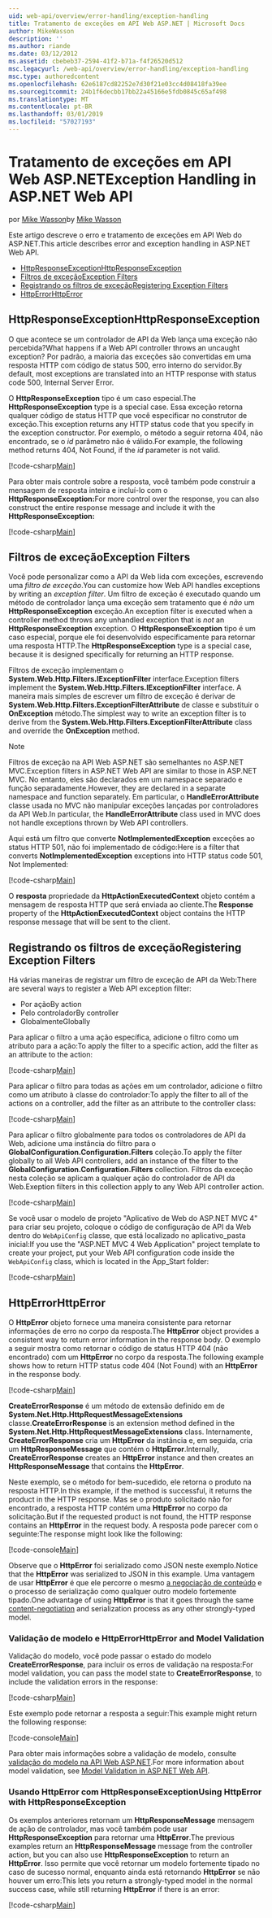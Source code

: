 ```yaml
---
uid: web-api/overview/error-handling/exception-handling
title: Tratamento de exceções em API Web ASP.NET | Microsoft Docs
author: MikeWasson
description: ''
ms.author: riande
ms.date: 03/12/2012
ms.assetid: cbebeb37-2594-41f2-b71a-f4f26520d512
msc.legacyurl: /web-api/overview/error-handling/exception-handling
msc.type: authoredcontent
ms.openlocfilehash: 62e6187cd82252e7d30f21e03cc4d08418fa39ee
ms.sourcegitcommit: 24b1f6decbb17bb22a45166e5fdb0845c65af498
ms.translationtype: MT
ms.contentlocale: pt-BR
ms.lasthandoff: 03/01/2019
ms.locfileid: "57027193"
---
```

<a name="exception-handling-in-aspnet-web-api"></a><span data-ttu-id="57c11-102">Tratamento de exceções em API Web ASP.NET</span><span class="sxs-lookup"><span data-stu-id="57c11-102">Exception Handling in ASP.NET Web API</span></span>
====================
<span data-ttu-id="57c11-103">por [Mike Wasson](https://github.com/MikeWasson)</span><span class="sxs-lookup"><span data-stu-id="57c11-103">by [Mike Wasson](https://github.com/MikeWasson)</span></span>

<span data-ttu-id="57c11-104">Este artigo descreve o erro e tratamento de exceções em API Web do ASP.NET.</span><span class="sxs-lookup"><span data-stu-id="57c11-104">This article describes error and exception handling in ASP.NET Web API.</span></span>

- [<span data-ttu-id="57c11-105">HttpResponseException</span><span class="sxs-lookup"><span data-stu-id="57c11-105">HttpResponseException</span></span>](#httpresponserexception)
- [<span data-ttu-id="57c11-106">Filtros de exceção</span><span class="sxs-lookup"><span data-stu-id="57c11-106">Exception Filters</span></span>](#exception_filters)
- [<span data-ttu-id="57c11-107">Registrando os filtros de exceção</span><span class="sxs-lookup"><span data-stu-id="57c11-107">Registering Exception Filters</span></span>](#registering_exception_filters)
- [<span data-ttu-id="57c11-108">HttpError</span><span class="sxs-lookup"><span data-stu-id="57c11-108">HttpError</span></span>](#httperror)

<a id="httpresponserexception"></a>
## <a name="httpresponseexception"></a><span data-ttu-id="57c11-109">HttpResponseException</span><span class="sxs-lookup"><span data-stu-id="57c11-109">HttpResponseException</span></span>

<span data-ttu-id="57c11-110">O que acontece se um controlador de API da Web lança uma exceção não percebida?</span><span class="sxs-lookup"><span data-stu-id="57c11-110">What happens if a Web API controller throws an uncaught exception?</span></span> <span data-ttu-id="57c11-111">Por padrão, a maioria das exceções são convertidas em uma resposta HTTP com código de status 500, erro interno do servidor.</span><span class="sxs-lookup"><span data-stu-id="57c11-111">By default, most exceptions are translated into an HTTP response with status code 500, Internal Server Error.</span></span>

<span data-ttu-id="57c11-112">O **HttpResponseException** tipo é um caso especial.</span><span class="sxs-lookup"><span data-stu-id="57c11-112">The **HttpResponseException** type is a special case.</span></span> <span data-ttu-id="57c11-113">Essa exceção retorna qualquer código de status HTTP que você especificar no construtor de exceção.</span><span class="sxs-lookup"><span data-stu-id="57c11-113">This exception returns any HTTP status code that you specify in the exception constructor.</span></span> <span data-ttu-id="57c11-114">Por exemplo, o método a seguir retorna 404, não encontrado, se o *id* parâmetro não é válido.</span><span class="sxs-lookup"><span data-stu-id="57c11-114">For example, the following method returns 404, Not Found, if the *id* parameter is not valid.</span></span>

[!code-csharp[Main](exception-handling/samples/sample1.cs)]

<span data-ttu-id="57c11-115">Para obter mais controle sobre a resposta, você também pode construir a mensagem de resposta inteira e incluí-lo com o **HttpResponseException:**</span><span class="sxs-lookup"><span data-stu-id="57c11-115">For more control over the response, you can also construct the entire response message and include it with the **HttpResponseException:**</span></span> 

[!code-csharp[Main](exception-handling/samples/sample2.cs)]

<a id="exception_filters"></a>
## <a name="exception-filters"></a><span data-ttu-id="57c11-116">Filtros de exceção</span><span class="sxs-lookup"><span data-stu-id="57c11-116">Exception Filters</span></span>

<span data-ttu-id="57c11-117">Você pode personalizar como a API da Web lida com exceções, escrevendo uma *filtro de exceção*.</span><span class="sxs-lookup"><span data-stu-id="57c11-117">You can customize how Web API handles exceptions by writing an *exception filter*.</span></span> <span data-ttu-id="57c11-118">Um filtro de exceção é executado quando um método de controlador lança uma exceção sem tratamento que é *não* um **HttpResponseException** exceção.</span><span class="sxs-lookup"><span data-stu-id="57c11-118">An exception filter is executed when a controller method throws any unhandled exception that is *not* an **HttpResponseException** exception.</span></span> <span data-ttu-id="57c11-119">O **HttpResponseException** tipo é um caso especial, porque ele foi desenvolvido especificamente para retornar uma resposta HTTP.</span><span class="sxs-lookup"><span data-stu-id="57c11-119">The **HttpResponseException** type is a special case, because it is designed specifically for returning an HTTP response.</span></span>

<span data-ttu-id="57c11-120">Filtros de exceção implementam o **System.Web.Http.Filters.IExceptionFilter** interface.</span><span class="sxs-lookup"><span data-stu-id="57c11-120">Exception filters implement the **System.Web.Http.Filters.IExceptionFilter** interface.</span></span> <span data-ttu-id="57c11-121">A maneira mais simples de escrever um filtro de exceção é derivar de **System.Web.Http.Filters.ExceptionFilterAttribute** de classe e substituir o **OnException** método.</span><span class="sxs-lookup"><span data-stu-id="57c11-121">The simplest way to write an exception filter is to derive from the **System.Web.Http.Filters.ExceptionFilterAttribute** class and override the **OnException** method.</span></span>

> [!NOTE]
> <span data-ttu-id="57c11-122">Filtros de exceção na API Web ASP.NET são semelhantes no ASP.NET MVC.</span><span class="sxs-lookup"><span data-stu-id="57c11-122">Exception filters in ASP.NET Web API are similar to those in ASP.NET MVC.</span></span> <span data-ttu-id="57c11-123">No entanto, eles são declarados em um namespace separado e função separadamente.</span><span class="sxs-lookup"><span data-stu-id="57c11-123">However, they are declared in a separate namespace and function separately.</span></span> <span data-ttu-id="57c11-124">Em particular, o **HandleErrorAttribute** classe usada no MVC não manipular exceções lançadas por controladores da API Web.</span><span class="sxs-lookup"><span data-stu-id="57c11-124">In particular, the **HandleErrorAttribute** class used in MVC does not handle exceptions thrown by Web API controllers.</span></span>


<span data-ttu-id="57c11-125">Aqui está um filtro que converte **NotImplementedException** exceções ao status HTTP 501, não foi implementado de código:</span><span class="sxs-lookup"><span data-stu-id="57c11-125">Here is a filter that converts **NotImplementedException** exceptions into HTTP status code 501, Not Implemented:</span></span>

[!code-csharp[Main](exception-handling/samples/sample3.cs)]

<span data-ttu-id="57c11-126">O **resposta** propriedade da **HttpActionExecutedContext** objeto contém a mensagem de resposta HTTP que será enviada ao cliente.</span><span class="sxs-lookup"><span data-stu-id="57c11-126">The **Response** property of the **HttpActionExecutedContext** object contains the HTTP response message that will be sent to the client.</span></span>

<a id="registering_exception_filters"></a>
## <a name="registering-exception-filters"></a><span data-ttu-id="57c11-127">Registrando os filtros de exceção</span><span class="sxs-lookup"><span data-stu-id="57c11-127">Registering Exception Filters</span></span>

<span data-ttu-id="57c11-128">Há várias maneiras de registrar um filtro de exceção de API da Web:</span><span class="sxs-lookup"><span data-stu-id="57c11-128">There are several ways to register a Web API exception filter:</span></span>

- <span data-ttu-id="57c11-129">Por ação</span><span class="sxs-lookup"><span data-stu-id="57c11-129">By action</span></span>
- <span data-ttu-id="57c11-130">Pelo controlador</span><span class="sxs-lookup"><span data-stu-id="57c11-130">By controller</span></span>
- <span data-ttu-id="57c11-131">Globalmente</span><span class="sxs-lookup"><span data-stu-id="57c11-131">Globally</span></span>

<span data-ttu-id="57c11-132">Para aplicar o filtro a uma ação específica, adicione o filtro como um atributo para a ação:</span><span class="sxs-lookup"><span data-stu-id="57c11-132">To apply the filter to a specific action, add the filter as an attribute to the action:</span></span>

[!code-csharp[Main](exception-handling/samples/sample4.cs)]

<span data-ttu-id="57c11-133">Para aplicar o filtro para todas as ações em um controlador, adicione o filtro como um atributo à classe do controlador:</span><span class="sxs-lookup"><span data-stu-id="57c11-133">To apply the filter to all of the actions on a controller, add the filter as an attribute to the controller class:</span></span>

[!code-csharp[Main](exception-handling/samples/sample5.cs)]

<span data-ttu-id="57c11-134">Para aplicar o filtro globalmente para todos os controladores de API da Web, adicione uma instância do filtro para o **GlobalConfiguration.Configuration.Filters** coleção.</span><span class="sxs-lookup"><span data-stu-id="57c11-134">To apply the filter globally to all Web API controllers, add an instance of the filter to the **GlobalConfiguration.Configuration.Filters** collection.</span></span> <span data-ttu-id="57c11-135">Filtros da exceção nesta coleção se aplicam a qualquer ação do controlador de API da Web.</span><span class="sxs-lookup"><span data-stu-id="57c11-135">Exeption filters in this collection apply to any Web API controller action.</span></span>

[!code-csharp[Main](exception-handling/samples/sample6.cs)]

<span data-ttu-id="57c11-136">Se você usar o modelo de projeto "Aplicativo de Web do ASP.NET MVC 4" para criar seu projeto, coloque o código de configuração de API da Web dentro do `WebApiConfig` classe, que está localizado no aplicativo\_pasta inicial:</span><span class="sxs-lookup"><span data-stu-id="57c11-136">If you use the "ASP.NET MVC 4 Web Application" project template to create your project, put your Web API configuration code inside the `WebApiConfig` class, which is located in the App\_Start folder:</span></span>

[!code-csharp[Main](exception-handling/samples/sample7.cs?highlight=5)]

<a id="httperror"></a>
## <a name="httperror"></a><span data-ttu-id="57c11-137">HttpError</span><span class="sxs-lookup"><span data-stu-id="57c11-137">HttpError</span></span>

<span data-ttu-id="57c11-138">O **HttpError** objeto fornece uma maneira consistente para retornar informações de erro no corpo da resposta.</span><span class="sxs-lookup"><span data-stu-id="57c11-138">The **HttpError** object provides a consistent way to return error information in the response body.</span></span> <span data-ttu-id="57c11-139">O exemplo a seguir mostra como retornar o código de status HTTP 404 (não encontrado) com um **HttpError** no corpo da resposta.</span><span class="sxs-lookup"><span data-stu-id="57c11-139">The following example shows how to return HTTP status code 404 (Not Found) with an **HttpError** in the response body.</span></span>

[!code-csharp[Main](exception-handling/samples/sample8.cs)]

<span data-ttu-id="57c11-140">**CreateErrorResponse** é um método de extensão definido em de **System.Net.Http.HttpRequestMessageExtensions** classe.</span><span class="sxs-lookup"><span data-stu-id="57c11-140">**CreateErrorResponse** is an extension method defined in the **System.Net.Http.HttpRequestMessageExtensions** class.</span></span> <span data-ttu-id="57c11-141">Internamente, **CreateErrorResponse** cria um **HttpError** da instância e, em seguida, cria um **HttpResponseMessage** que contém o **HttpError**.</span><span class="sxs-lookup"><span data-stu-id="57c11-141">Internally, **CreateErrorResponse** creates an **HttpError** instance and then creates an **HttpResponseMessage** that contains the **HttpError**.</span></span>

<span data-ttu-id="57c11-142">Neste exemplo, se o método for bem-sucedido, ele retorna o produto na resposta HTTP.</span><span class="sxs-lookup"><span data-stu-id="57c11-142">In this example, if the method is successful, it returns the product in the HTTP response.</span></span> <span data-ttu-id="57c11-143">Mas se o produto solicitado não for encontrado, a resposta HTTP contém uma **HttpError** no corpo da solicitação.</span><span class="sxs-lookup"><span data-stu-id="57c11-143">But if the requested product is not found, the HTTP response contains an **HttpError** in the request body.</span></span> <span data-ttu-id="57c11-144">A resposta pode parecer com o seguinte:</span><span class="sxs-lookup"><span data-stu-id="57c11-144">The response might look like the following:</span></span>

[!code-console[Main](exception-handling/samples/sample9.cmd)]

<span data-ttu-id="57c11-145">Observe que o **HttpError** foi serializado como JSON neste exemplo.</span><span class="sxs-lookup"><span data-stu-id="57c11-145">Notice that the **HttpError** was serialized to JSON in this example.</span></span> <span data-ttu-id="57c11-146">Uma vantagem de usar **HttpError** é que ele percorre o mesmo [a negociação de conteúdo](../formats-and-model-binding/content-negotiation.md) e o processo de serialização como qualquer outro modelo fortemente tipado.</span><span class="sxs-lookup"><span data-stu-id="57c11-146">One advantage of using **HttpError** is that it goes through the same [content-negotiation](../formats-and-model-binding/content-negotiation.md) and serialization process as any other strongly-typed model.</span></span>

### <a name="httperror-and-model-validation"></a><span data-ttu-id="57c11-147">Validação de modelo e HttpError</span><span class="sxs-lookup"><span data-stu-id="57c11-147">HttpError and Model Validation</span></span>

<span data-ttu-id="57c11-148">Validação do modelo, você pode passar o estado do modelo **CreateErrorResponse**, para incluir os erros de validação na resposta:</span><span class="sxs-lookup"><span data-stu-id="57c11-148">For model validation, you can pass the model state to **CreateErrorResponse**, to include the validation errors in the response:</span></span>

[!code-csharp[Main](exception-handling/samples/sample10.cs)]

<span data-ttu-id="57c11-149">Este exemplo pode retornar a resposta a seguir:</span><span class="sxs-lookup"><span data-stu-id="57c11-149">This example might return the following response:</span></span>

[!code-console[Main](exception-handling/samples/sample11.cmd)]

<span data-ttu-id="57c11-150">Para obter mais informações sobre a validação de modelo, consulte [validação do modelo na API Web ASP.NET](../formats-and-model-binding/model-validation-in-aspnet-web-api.md).</span><span class="sxs-lookup"><span data-stu-id="57c11-150">For more information about model validation, see [Model Validation in ASP.NET Web API](../formats-and-model-binding/model-validation-in-aspnet-web-api.md).</span></span>

### <a name="using-httperror-with-httpresponseexception"></a><span data-ttu-id="57c11-151">Usando HttpError com HttpResponseException</span><span class="sxs-lookup"><span data-stu-id="57c11-151">Using HttpError with HttpResponseException</span></span>

<span data-ttu-id="57c11-152">Os exemplos anteriores retornam um **HttpResponseMessage** mensagem de ação de controlador, mas você também pode usar **HttpResponseException** para retornar uma **HttpError**.</span><span class="sxs-lookup"><span data-stu-id="57c11-152">The previous examples return an **HttpResponseMessage** message from the controller action, but you can also use **HttpResponseException** to return an **HttpError**.</span></span> <span data-ttu-id="57c11-153">Isso permite que você retornar um modelo fortemente tipado no caso de sucesso normal, enquanto ainda está retornando **HttpError** se não houver um erro:</span><span class="sxs-lookup"><span data-stu-id="57c11-153">This lets you return a strongly-typed model in the normal success case, while still returning **HttpError** if there is an error:</span></span>

[!code-csharp[Main](exception-handling/samples/sample12.cs)]
